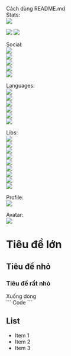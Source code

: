 Cách dùng README.md <br />
Stats:<br />
<img src="https://github-readme-stats.vercel.app/api?username=hieucuopbien123&theme=synthwave&show_icons=true&count_private=true">

<img src="https://github-readme-stats.vercel.app/api/top-langs/?username=hieucuopbien123&theme=gotham&layout=&langs_count=10">

<img src="https://github-readme-stats.vercel.app/api/pin/?username=hieucuopbien123&repo=Github">
          
Social:<br />
<a href=https://www.facebook.com/Thuhieupirate/> <img src="https://img.shields.io/badge/Facebook-%231877F2.svg?style=for-the-badge&logo=Facebook&logoColor=white"> </a><br />
<a href=https://discord.com/> <img src="https://img.shields.io/badge/%3CServer%3E-%237289DA.svg?style=for-the-badge&logo=discord&logoColor=white"> </a><br />
<a href=https://www.instagram.com/> <img src="https://img.shields.io/badge/-Instagram-833AB4?style=plastic&logo=Instagram"> </a><br />
<a href=https://www.youtube.com/> <img src="https://img.shields.io/badge/Youtube-%23FF0000.svg?style=for-the-badge&logo=YouTube&logoColor=white"> </a><br />
<a href=https://github.com/hieucuopbien123> <img src="https://img.shields.io/badge/github-%23121011.svg?style=for-the-badge&logo=github&logoColor=white"> </a><br />

Languages:</br>
<img src="https://img.shields.io/badge/c++-%2300599C.svg?style=for-the-badge&logo=c%2B%2B&logoColor=white"></br>
<img src="https://img.shields.io/badge/c-%2300599C.svg?style=for-the-badge&logo=c&logoColor=white"></br>
<img src="https://img.shields.io/badge/html5-%23E34F26.svg?style=for-the-badge&logo=html5&logoColor=white"></br>
<img src="https://img.shields.io/badge/javascript-%23323330.svg?style=for-the-badge&logo=javascript&logoColor=%23F7DF1E"></br>
<img src="https://img.shields.io/badge/r-%23276DC3.svg?style=for-the-badge&logo=r&logoColor=white"></br>
<img src="https://img.shields.io/badge/typescript-%23007ACC.svg?style=for-the-badge&logo=typescript&logoColor=white"></br>

Libs:</br>
<img src="https://img.shields.io/badge/redux-%23593d88.svg?style=for-the-badge&logo=redux&logoColor=white"></br>
<img src="https://img.shields.io/badge/React_Router-CA4245?style=for-the-badge&logo=react-router&logoColor=white"></br>
<img src="https://img.shields.io/badge/react_native-%2320232a.svg?style=for-the-badge&logo=react&logoColor=%2361DAFB"></br>
<img src="https://img.shields.io/badge/react-%2320232a.svg?style=for-the-badge&logo=react&logoColor=%2361DAFB"></br>
<img src="https://img.shields.io/badge/opencv-%23white.svg?style=for-the-badge&logo=opencv&logoColor=white"></br>
<img src="https://img.shields.io/badge/node.js-6DA55F?style=for-the-badge&logo=node.js&logoColor=white"></br>
<img src="https://img.shields.io/badge/materialui-%230081CB.svg?style=for-the-badge&logo=material-ui&logoColor=white"></br>
<img src="https://img.shields.io/badge/express.js-%23404d59.svg?style=for-the-badge&logo=express&logoColor=%2361DAFB"></br>
<img src="https://img.shields.io/badge/bootstrap-%23563D7C.svg?style=for-the-badge&logo=bootstrap&logoColor=white"></br>

Profile:</br>
<img src="https://komarev.com/ghpvc/?username=hieucuopbien123&color=green"></br>

Avatar:</br>
<img src="https://contrib.rocks/image?repo=hieucuopbien123/Github"></br>

# Tiêu đề lớn
## Tiêu đề nhỏ
### Tiêu đề rất nhỏ
<div>Xuống dòng</div>
```
    Code
```

## List
- Item 1
- Item 2
- Item 3